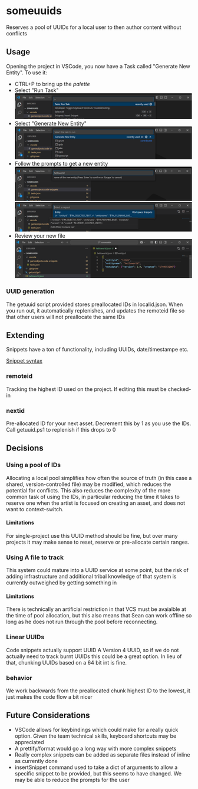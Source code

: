 # someuuids

Reserves a pool of UUIDs for a local user to then author content without conflicts

## Usage

Opening the project in VSCode, you now have a Task called "Generate New Entity". To use it:

- CTRL+P to bring up the _palette_
- Select "Run Task"
  ![Run Task from Palette](/screenshots/runtask.png?raw=true "Running a 'Task'")
- Select "Generate New Entity"
  ![Select Generate New Entity](/screenshots/generatenewentity.png?raw=true "Select the Task")
- Follow the prompts to get a new entity
  ![Name your entity](/screenshots/nameentity.png?raw=true "Name the entity using the prompt")
  ![Select the snippet to prefill](/screenshots/selectsnippet.png?raw=true "Select Entity Snippet")
- Review your new file
  ![Review and continue to edit the Entity](/screenshots/reviewchange.png?raw=true "Review the results")

### UUID generation

The getuuid script provided stores preallocated IDs in localid.json. When you run out, it automatically replenishes, and updates the remoteid file so that other users will not preallocate the same IDs

## Extending

Snippets have a ton of functionality, including UUIDs, date/timestampe etc.

[Snippet syntax](https://manual.macromates.com/en/snippets)

### remoteid

Tracking the highest ID used on the project. If editing this must be checked-in

### nextid

Pre-allocated ID for your next asset. Decrement this by 1 as you use the IDs. Call getuuid.ps1 to replenish if this drops to 0

## Decisions

### Using a pool of IDs

Allocating a local pool simplifies how often the source of truth (in this case a shared, version-controlled file) may be modified, which reduces the potential for conflicts. This also reduces the complexity of the more common task of using the IDs, in particular reducing the time it takes to reserve one when the artist is focused on creating an asset, and does not want to context-switch.

#### Limitations

For single-project use this UUID method should be fine, but over many projects it may make sense to reset, reserve or pre-allocate certain ranges.

### Using A file to track

This system could mature into a UUID service at some point, but the risk of adding infrastructure and additional tribal knowledge of that system is currently outweighed by getting something in

#### Limitations

There is technically an artificial restriction in that VCS must be avaialble at the time of pool allocation, but this also means that Sean can work offline so long as he does not run through the pool before reconnecting.

### Linear UUIDs

Code snippets actually support UUID A Version 4 UUID, so if we do not actually need to track burnt UUIDs this could be a great option. In lieu of that, chunking UUIDs based on a 64 bit int is fine.

### behavior

We work backwards from the preallocated chunk highest ID to the lowest, it just makes the code flow a bit nicer

## Future Considerations

- VSCode allows for keybindings which could make for a really quick option. Given the team technical skills, keyboard shortcuts may be appreciated
- A prettify/format would go a long way with more complex snippets
- Really complex snippets can be added as separate files instead of inline as currently done
- insertSnippet command used to take a dict of arguments to allow a specific snippet to be provided, but this seems to have changed. We may be able to reduce the prompts for the user
